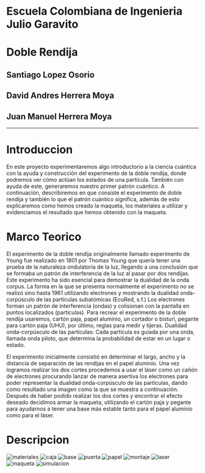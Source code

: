 # Escuela Colombiana de Ingenieria Julio Garavito
# Doble Rendija
## Santiago Lopez Osorio
## David Andres Herrera Moya
## Juan Manuel Herrera Moya
 *******************************************************
 
 # Introduccion
En este proyecto experimentaremos algo introductorio a la ciencia cuántica con la ayuda y construcción del experimento de la doble rendija, donde podremos ver cómo actúan los estados de una partícula. También con ayuda de este, generaremos nuestro primer patrón cuántico. A continuación, describiremos en que consiste el experimento de doble rendija y también lo que el patrón cuántico significa, además de esto explicaremos como hemos creado la maqueta, los materiales a utilizar y evidenciamos el resultado que hemos obtenido con la maqueta.

# Marco Teorico
El experimento de la doble rendija originalmente llamado experimento de Young fue realizado en 1801 por Thomas Young que quería tener una prueba de la naturaleza ondulatoria de la luz, llegando a una conclusión que se formaba un patrón de interferencia de la luz al pasar por dos rendijas. Este experimento ha sido esencial para demostrar la dualidad de la onda corpus.
 La forma en la que se presenta normalmente el experimento no se realizó sino hasta 1961 utilizando electrones y mostrando la dualidad onda-corpúsculo de las partículas subatómicas (EcuRed, s.f.)
Los electrones forman un patrón de interferencia (ondas) y colisionan con la pantalla en puntos localizados (partículas).
Para recrear el experimento de la doble rendija usaremos, cartón paja, papel aluminio, un cortador o bisturí, pegante para cartón paja (UHU), por último, reglas para medir y tijeras.
Dualidad onda-corpúsculo de las partículas:
Cada partícula es guiada por una onda, llamada onda piloto, que determina la probabilidad de estar en un lugar o estado.

El experimento inicialmente consistió en determinar el largo, ancho y la distancia de separación de las rendijas en el papel aluminio. Una vez logramos realizar los dos cortes procedemos a usar el láser como un cañón de electrones procurando lanzar de manera asertiva los electrones para poder representar la dualidad onda-corpúsculo de las partículas, dando como resultado una imagen como la que se muestra a continuación. Después de haber podido realizar los dos cortes y encontrar el efecto deseado decidimos armar la maqueta, utilizando el cartón paja y pegante para ayudarnos a tener una base más estable tanto para el papel aluminio como para el láser. 


# Descripcion

![](/imagenes/materiales.jpg "materiales")
![](/imagenes/caja.jpg "caja")
![](/imagenes/base.jpg "base")
![](/imagenes/puerta.jpg "puerta")
![](/imagenes/papel.jpg "papel")
![](/imagenes/montaje.jpg "montaje")
![](/imagenes/laser.jpg "laser")
![](/imagenes/maqueta.jpg "maqueta")
![](/imagenes/simulacion.jpg "simulacion")
